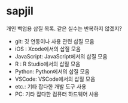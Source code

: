 # sapjil
개인 백업용 삽질 목록. 같은 실수는 반복하지 않겠지?
- git: 깃 연동이나 사용 관련 삽질 모음
- iOS : Xcode에서의 삽질 모음
- JavaScript: JavaScript에서의 삽질 모음
- R : R Studio에서의 삽질 모음
- Python: Python에서의 삽질 모음
- VSCode: VSCode에서의 삽질 모음
- etc.: 기타 잡다한 개발 도구 사용
- PC: 기타 잡다한 컴퓨터 하드웨어 사용
